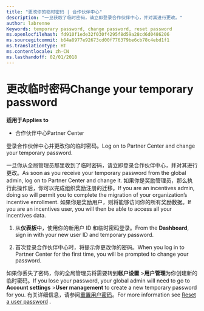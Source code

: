 ```yaml
---
title: "更改你的临时密码 | 合作伙伴中心"
description: "一旦获取了临时密码，请立即登录合作伙伴中心，并对其进行更改。"
author: labrenne
Keywords: temporary password, change password, reset password
ms.openlocfilehash: fd910f1ede32f030f4295f8d59a28cd6d0486206
ms.sourcegitcommit: b64a8977e92673cd00f776379be6cb78c4ebd1f1
ms.translationtype: HT
ms.contentlocale: zh-CN
ms.lasthandoff: 02/01/2018
---
```

# <a name="change-your-temporary-password"></a><span data-ttu-id="b09f3-103">更改临时密码</span><span class="sxs-lookup"><span data-stu-id="b09f3-103">Change your temporary password</span></span>

**<span data-ttu-id="b09f3-104">适用于</span><span class="sxs-lookup"><span data-stu-id="b09f3-104">Applies to</span></span>**

-  <span data-ttu-id="b09f3-105">合作伙伴中心</span><span class="sxs-lookup"><span data-stu-id="b09f3-105">Partner Center</span></span>

<span data-ttu-id="b09f3-106">登录合作伙伴中心并更改你的临时密码。</span><span class="sxs-lookup"><span data-stu-id="b09f3-106">Log on to Partner Center and change your temporary password.</span></span>

<span data-ttu-id="b09f3-107">一旦你从全局管理员那里收到了临时密码，请立即登录合作伙伴中心，并对其进行更改。</span><span class="sxs-lookup"><span data-stu-id="b09f3-107">As soon as you receive your temporary password from the global admin, log on to Partner Center and change it.</span></span> <span data-ttu-id="b09f3-108">如果你是奖励管理员，那么执行此操作后，你可以完成组织奖励注册的迁移。</span><span class="sxs-lookup"><span data-stu-id="b09f3-108">If you are an incentives admin, doing so will permit you to complete the migration of your organization’s incentive enrollment.</span></span> <span data-ttu-id="b09f3-109">如果你是奖励用户，则将能够访问你的所有奖励数据。</span><span class="sxs-lookup"><span data-stu-id="b09f3-109">If you are an incentives user, you will then be able to access all your incentives data.</span></span>

1.  <span data-ttu-id="b09f3-110">从**仪表板**中，使用你的新用户 ID 和临时密码登录。</span><span class="sxs-lookup"><span data-stu-id="b09f3-110">From the **Dashboard**, sign in with your new user ID and temporary password.</span></span>

2.  <span data-ttu-id="b09f3-111">首次登录合作伙伴中心时，将提示你更改你的密码。</span><span class="sxs-lookup"><span data-stu-id="b09f3-111">When you log in to Partner Center for the first time, you will be prompted to change your password.</span></span>

<span data-ttu-id="b09f3-112">如果你丢失了密码，你的全局管理员将需要转到**帐户设置** >**用户管理**为你创建新的临时密码。</span><span class="sxs-lookup"><span data-stu-id="b09f3-112">If you lose your password, your global admin will need to go to  **Account settings** >**User management** to create a new temporary password for you.</span></span>
<span data-ttu-id="b09f3-113">有关详细信息，请参阅[重置用户密码](reset-a-user-password.md)。</span><span class="sxs-lookup"><span data-stu-id="b09f3-113">For more information see [Reset a user password](reset-a-user-password.md) .</span></span>


 

 



